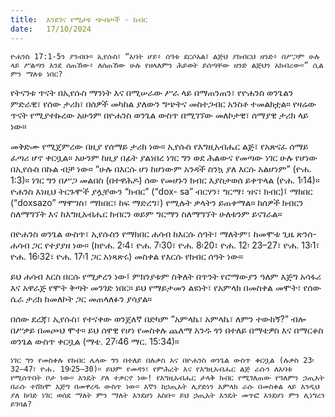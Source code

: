 ```yaml
---
title:  እንደገና የሚታዩ ጭብጦች - ክብር
date:   17/10/2024
---
```


`ዮሐንስ 17:1-5ን ያንብቡ። ኢየሱስ፣ “አባት ሆይ፥ ሰዓቱ ደርሶአል፤ ልጅህ ያከብርህ ዘንድ፥ በሥጋም ሁሉ ላይ ሥልጣን እንደ ሰጠኸው፥ ለሰጠኸው ሁሉ የዘላለምን ሕይወት ይሰጣቸው ዘንድ ልጅህን አክብረው።” ሲል ምን ማለቱ ነበር?`

የትናንቱ ጥናት በኢየሱስ ማንነት እና በሚሠራው ሥራ ላይ በማጠንጠን፣ የዮሐንስ ወንጌልን ምድራዊ፣ የሰው ታሪክ፣ በሰዎች መካከል ያለውን ግጭትና መስተጋብር አንስቶ ተመልክቷል። የዛሬው ጥናት የሚያተኩረው አሁንም በዮሐንስ ወንጌል ውስጥ በሚገኘው መለኮታዊ፣ ሰማያዊ ታሪክ ላይ ነው።

መቅድሙ የሚጀምረው በዚያ የሰማይ ታሪክ ነው። ኢየሱስ የእግዚአብሔር ልጅ፣ የአጽናፈ ሰማይ ፈጣሪ ሆኖ ቀርቧል። አሁንም ከዚያ በፊት ያልነበረ ነገር ግን ወደ ሕልውና የመጣው ነገር ሁሉ የሆነው በኢየሱስ በኩል ብቻ ነው። “ሁሉ በእርሱ ሆነ ከሆነውም አንዳች ስንኳ ያለ እርሱ አልሆነም” (ዮሐ. 1:3)። ነገር ግን በሥጋ መልበስ (በተዋሕዶ) ሰው የመሆኑን ክብር እያስታወሰ ይቀጥላል (ዮሐ. 1፡14)። ዮሐንስ እነዚህ ትርጉሞች ያሏቸውን “ክብር” (“dox- sa” ብርሃን፣ ግርማ፣ ዝና፣ ክብር)፤ ማክበር (“doxsazo” ማሞገስ፣ ማክበር፣ ከፍ ማድረግ፣) የሚሉት ቃላትን ይጠቀማል። ከሰዎች ክብርን ስለማግኘት እና ከእግዚአብሔር ክብርን ወይም ግርማን ስለማግኘት ሁለቱንም ይናገራል።

በዮሐንስ ወንጌል ውስጥ፣ ኢየሱስን የማክበር ሐሳብ ከእርሱ ሰዓት፣ ማለትም፣ ከመሞቱ ጊዜ ጽንሰ-ሐሳብ ጋር የተያያዘ ነው። (ከዮሐ. 2፡4፣ ዮሐ. 7፡30፣ ዮሐ. 8፡20፣ ዮሐ. 12፡ 23–27፣ ዮሐ. 13፡1፣ ዮሐ. 16፡32፣ ዮሐ. 17፡1 ጋር አነጻጽሩ) መስቀል የእርሱ የክብር ሰዓት ነው።

ይህ ሐሳብ እርስ በርሱ የሚቃረን ነው፤ ምክንያቱም ስቅለት በጥንት የሮማውያን ዓለም እጅግ አሳፋሪ እና አዋራጅ የሞት ቅጣት መንገድ ነበር። ይህ የማይታመን ልዩነት፣ የአምላክ በመስቀል መሞት፣ የሰው ሴራ ታሪክ ከመለኮት ጋር መጠላለፉን ያሳያል።

በሰው ደረጃ፣ ኢየሱስ፣ የተናቀው ወንጀለኛ በድካም “አምላኬ፣ አምላኬ፣ ለምን ተውከኝ?” ብሎ በሥቃይ በመጮህ ሞተ። ይህ ሰዋዊ የሆነ የመስቀሉ ጨለማ አንዱ ጎን በተለይ በማቴዎስ እና በማርቆስ ወንጌል ውስጥ ቀርቧል (ማቴ. 27፡46 ማር. 15:34)።

`ነገር ግን የመስቀሉ የክብር ሌላው ጎን በተለይ በሉቃስ እና በዮሐንስ ወንጌል ውስጥ ቀርቧል (ሉቃስ 23፡32–47፣ ዮሐ. 19፡25–30)። ይህም የመዳን፣ የምሕረት እና የእግዚአብሔር ልጅ ራሱን ለአባቱ የሚሰጥበት ቦታ ነው። እንዴት ያለ ተቃርኖ ነው! የእግዚአብሔር ታላቅ ክብር የሚገለጠው የዓለምን ኃጢአት በራሱ ተሸክሞ እጅግ በመዋረዱ ውስጥ ነው። እኛን ከኃጢአት ሊያድነን አምላክ ራሱ በመስቀል ላይ እንዲህ ያለ ከባድ ነገር ወሰደ ማለት ምን ማለት እንደሆነ አስቡ። ይህ ኃጢአት እንዴት መጥፎ እንደሆነ ምን ሊነግረን ይገባል?`
